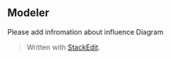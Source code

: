 
## Modeler
Please add infromation about influence Diagram
> Written with [StackEdit](https://stackedit.io/).
<!--stackedit_data:
eyJoaXN0b3J5IjpbNDUxMTQ5ODY0XX0=
-->